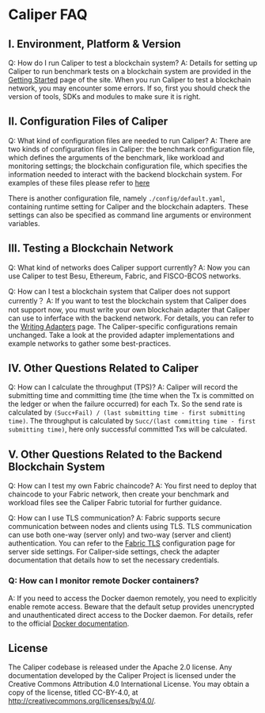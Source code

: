 # Caliper FAQ

## **I. Environment, Platform & Version**

Q: How do I run Caliper to test a blockchain system?
A: Details for setting up Caliper to run benchmark tests on a blockchain system are provided in the [Getting Started](https://hyperledger.github.io/caliper/v0.5.0/overview/getting-started/) page of the site. When you run Caliper to test a blockchain network, you may encounter some errors. If so, first you should check the version of tools, SDKs and modules to make sure it is right.

## **II. Configuration Files of Caliper**

Q: What kind of configuration files are needed to run Caliper?
A: There are two kinds of configuration files in Caliper: the benchmark configuration file, which defines the arguments of the benchmark, like workload and monitoring settings; the blockchain configuration file, which specifies the information needed to interact with the backend blockchain system. For examples of these files please refer to [here](https://github.com/hyperledger/caliper-benchmarks)

There is another configuration file, namely `./config/default.yaml`, containing runtime setting for Caliper and the blockchain adapters. These settings can also be specified as command line arguments or environment variables.

## **III. Testing a Blockchain Network**

Q: What kind of networks does Caliper support currently?
A: Now you can use Caliper to test Besu, Ethereum, Fabric, and FISCO-BCOS networks.

Q: How can I test a blockchain system that Caliper does not support currently？
A: If you want to test the blockchain system that Caliper does not support now, you must write your own blockchain adapter that Caliper can use to inferface with the backend network. For details, you can refer to the [Writing Adapters](https://hyperledger.github.io/caliper/v0.5.0/caliper-faq/reference/writing-connectors/) page. The Caliper-specific configurations remain unchanged. Take a look at the provided adapter implementations and example networks to gather some best-practices.

## **IV. Other Questions Related to Caliper**

Q: How can I calculate the throughput (TPS)?
A: Caliper will record the submitting time and committing time (the time when the Tx is committed on the ledger or when the failure occurred) for each Tx. So the send rate is calculated by `(Succ+Fail) / (last submitting time - first submitting time)`. The throughput is calculated by `Succ/(last committing time - first submitting time)`, here only successful committed Txs will be calculated.

## V. **Other Questions Related to the Backend Blockchain System**

Q: How can I test my own Fabric chaincode?
A: You first need to deploy that chaincode to your Fabric network, then create your benchmark and workload files see the Caliper Fabric tutorial for further guidance.

Q: How can I use TLS communication?
A: Fabric supports secure communication between nodes and clients using TLS. TLS communication can use both one-way (server only) and two-way (server and client) authentication. You can refer to the [Fabric TLS](https://hyperledger-fabric.readthedocs.io/en/release-2.2/enable_tls.html) configuration page for server side settings. For Caliper-side settings, check the adapter documentation that details how to set the necessary credentials.

### Q: How can I monitor remote Docker containers?
A: If you need to access the Docker daemon remotely, you need to explicitly enable remote access. Beware that the default setup provides unencrypted and unauthenticated direct access to the Docker daemon. For details, refer to the official [Docker documentation](https://success.docker.com/article/how-do-i-enable-the-remote-api-for-dockerd).

## License
The Caliper codebase is released under the Apache 2.0 license. Any documentation developed by the Caliper Project is licensed under the Creative Commons Attribution 4.0 International License. You may obtain a copy of the license, titled CC-BY-4.0, at http://creativecommons.org/licenses/by/4.0/.